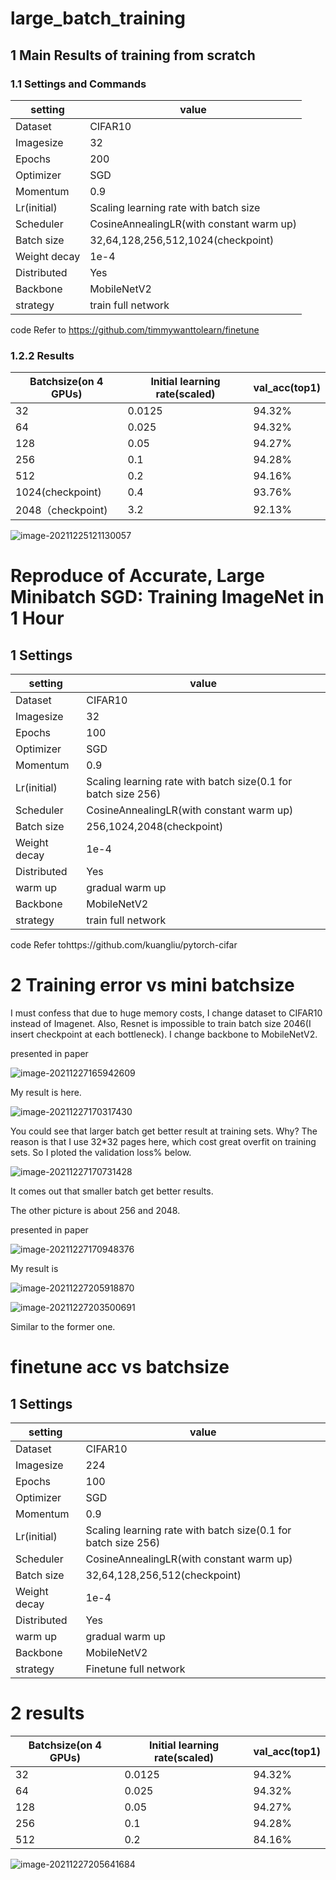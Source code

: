 

# large_batch_training

## 1 Main Results of training from scratch

### 1.1 Settings and Commands

| setting      | value                                    |
| ------------ | ---------------------------------------- |
| Dataset      | CIFAR10                                  |
| Imagesize    | 32                                       |
| Epochs       | 200                                      |
| Optimizer    | SGD                                      |
| Momentum     | 0.9                                      |
| Lr(initial)  | Scaling learning rate with batch size    |
| Scheduler    | CosineAnnealingLR(with constant warm up) |
| Batch size   | 32,64,128,256,512,1024(checkpoint)       |
| Weight decay | 1e-4                                     |
| Distributed  | Yes                                      |
| Backbone     | MobileNetV2                              |
| strategy     | train full network                       |

code Refer  to https://github.com/timmywanttolearn/finetune

 ### 1.2.2 Results

| Batchsize(on 4 GPUs) | Initial learning rate(scaled) | val_acc(top1) |
| -------------------- | ----------------------------- | ------------- |
| 32                   | 0.0125                        | 94.32%        |
| 64                   | 0.025                         | 94.32%        |
| 128                  | 0.05                          | 94.27%        |
| 256                  | 0.1                           | 94.28%        |
| 512                  | 0.2                           | 94.16%        |
| 1024(checkpoint)     | 0.4                           | 93.76%        |
| 2048（checkpoint)    | 3.2                           | 92.13%        |

![image-20211225121130057](./pic/image-20211225121130057.png)

# Reproduce of Accurate, Large Minibatch SGD: Training ImageNet in 1 Hour

## 1 Settings

| setting      | value                                                        |
| ------------ | ------------------------------------------------------------ |
| Dataset      | CIFAR10                                                      |
| Imagesize    | 32                                                           |
| Epochs       | 100                                                          |
| Optimizer    | SGD                                                          |
| Momentum     | 0.9                                                          |
| Lr(initial)  | Scaling learning rate with batch size(0.1 for batch size 256) |
| Scheduler    | CosineAnnealingLR(with constant warm up)                     |
| Batch size   | 256,1024,2048(checkpoint)                                    |
| Weight decay | 1e-4                                                         |
| Distributed  | Yes                                                          |
| warm up      | gradual warm up                                              |
| Backbone     | MobileNetV2                                                  |
| strategy     | train full network                                           |

code Refer  tohttps://github.com/kuangliu/pytorch-cifar

# 2 Training error vs mini batchsize

I must confess that due to huge memory costs, I change dataset to CIFAR10 instead of Imagenet. Also, Resnet is impossible to train batch size 2046(I insert checkpoint at each bottleneck). I change backbone to MobileNetV2.

presented in paper

![image-20211227165942609](./pic/image-20211227165942609.png)



My result is here.

![image-20211227170317430](./pic/image-20211227170317430.png)

You could see that larger batch get better result at training sets. Why? The reason is that I use 32*32 pages here, which cost great overfit on training sets. So I ploted the validation loss% below.

![image-20211227170731428](./pic/image-20211227170731428.png)

It comes out that smaller batch get better results.

The other picture is about 256 and 2048.

presented in paper

![image-20211227170948376](./pic/image-20211227170948376.png)

My result is

![image-20211227205918870](./pic/image-20211227205918870.png)



![image-20211227203500691](./pic/image-20211227203500691.png)

Similar to  the former one.

# finetune acc vs batchsize

## 1 Settings

| setting      | value                                                        |
| ------------ | ------------------------------------------------------------ |
| Dataset      | CIFAR10                                                      |
| Imagesize    | 224                                                          |
| Epochs       | 100                                                          |
| Optimizer    | SGD                                                          |
| Momentum     | 0.9                                                          |
| Lr(initial)  | Scaling learning rate with batch size(0.1 for batch size 256) |
| Scheduler    | CosineAnnealingLR(with constant warm up)                     |
| Batch size   | 32,64,128,256,512(checkpoint)                                |
| Weight decay | 1e-4                                                         |
| Distributed  | Yes                                                          |
| warm up      | gradual warm up                                              |
| Backbone     | MobileNetV2                                                  |
| strategy     | Finetune full network                                        |

# 2 results



| Batchsize(on 4 GPUs) | Initial learning rate(scaled) | val_acc(top1) |
| -------------------- | ----------------------------- | ------------- |
| 32                   | 0.0125                        | 94.32%        |
| 64                   | 0.025                         | 94.32%        |
| 128                  | 0.05                          | 94.27%        |
| 256                  | 0.1                           | 94.28%        |
| 512                  | 0.2                           | 84.16%        |

![image-20211227205641684](./pic/image-20211227205641684.png)
